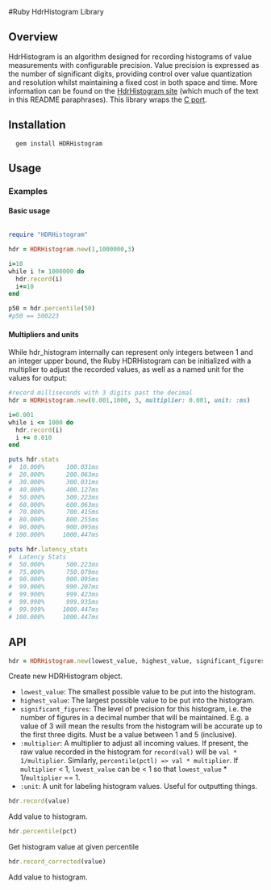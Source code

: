 #Ruby HdrHistogram Library

## Overview
HdrHistogram is an algorithm designed for recording histograms of value measurements with configurable precision.  Value precision is expressed as the number of significant digits, providing control over value quantization and resolution whilst maintaining a fixed cost in both space and time.
More information can be found on the [HdrHistogram site](http://hdrhistogram.org/) (which much of the text in this README paraphrases).  This library wraps the [C port](https://github.com/HdrHistogram/HdrHistogram_c).


## Installation

```shell
  gem install HDRHistogram
```

## Usage

### Examples

#### Basic usage
```ruby

require "HDRHistogram"

hdr = HDRHistogram.new(1,1000000,3)

i=10
while i != 1000000 do
  hdr.record(i)
  i+=10
end

p50 = hdr.percentile(50)
#p50 == 500223
```

#### Multipliers and units
While hdr_histogram internally can represent only integers between 1 and an integer upper bound, the Ruby HDRHistogram can be initialized with a multiplier to adjust the recorded values, as well as a named unit for the values for output:
```ruby
#record milliseconds with 3 digits past the decimal
hdr = HDRHistogram.new(0.001,1000, 3, multiplier: 0.001, unit: :ms)

i=0.001
while i <= 1000 do
  hdr.record(i)
  i += 0.010
end

puts hdr.stats
#  10.000%      100.031ms
#  20.000%      200.063ms
#  30.000%      300.031ms
#  40.000%      400.127ms
#  50.000%      500.223ms
#  60.000%      600.063ms
#  70.000%      700.415ms
#  80.000%      800.255ms
#  90.000%      900.095ms
# 100.000%     1000.447ms

puts hdr.latency_stats
#  Latency Stats
#  50.000%      500.223ms
#  75.000%      750.079ms
#  90.000%      900.095ms
#  99.000%      990.207ms
#  99.900%      999.423ms
#  99.990%      999.935ms
#  99.999%     1000.447ms
# 100.000%     1000.447ms
```

## API

```ruby
hdr = HDRHistogram.new(lowest_value, highest_value, significant_figures, multiplier: 1, unit: nil)
```
Create new HDRHistogram object.
- `lowest_value`: The smallest possible value to be put into the histogram.  
- `highest_value`: The largest possible value to be put into the histogram.  
- `significant_figures`: The level of precision for this histogram, i.e. the number of figures in a decimal number that will be maintained.  E.g. a value of 3 will mean the results from the histogram will be accurate up to the first three digits. Must be a value between 1 and 5 (inclusive).
- `:multiplier`: A multiplier to adjust all incoming values. If present, the raw value recorded in the histogram for `record(val)` will be `val * 1/multiplier`. Similarly, `percentile(pctl) => val * multiplier`. If `multiplier` < 1, `lowest_value` can be < 1 so that `lowest_value` * 1/`multiplier` == 1.
- `:unit`: A unit for labeling histogram values. Useful for outputting things.
  
  

```ruby
hdr.record(value)
```
Add value to histogram.
  
  

```ruby
hdr.percentile(pct)
```
Get histogram value at given percentile
  
  
```ruby
hdr.record_corrected(value)
```
Add value to histogram.
  
  
